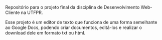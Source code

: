 Repositório para o projeto final da disciplina de Desenvolvimento Web-Cliente na UTFPR.

Esse projeto é um editor de texto que funciona de uma forma semelhante ao Google Docs, podendo criar documentos, editá-los e realizar o download dele em formato txt ou html.
